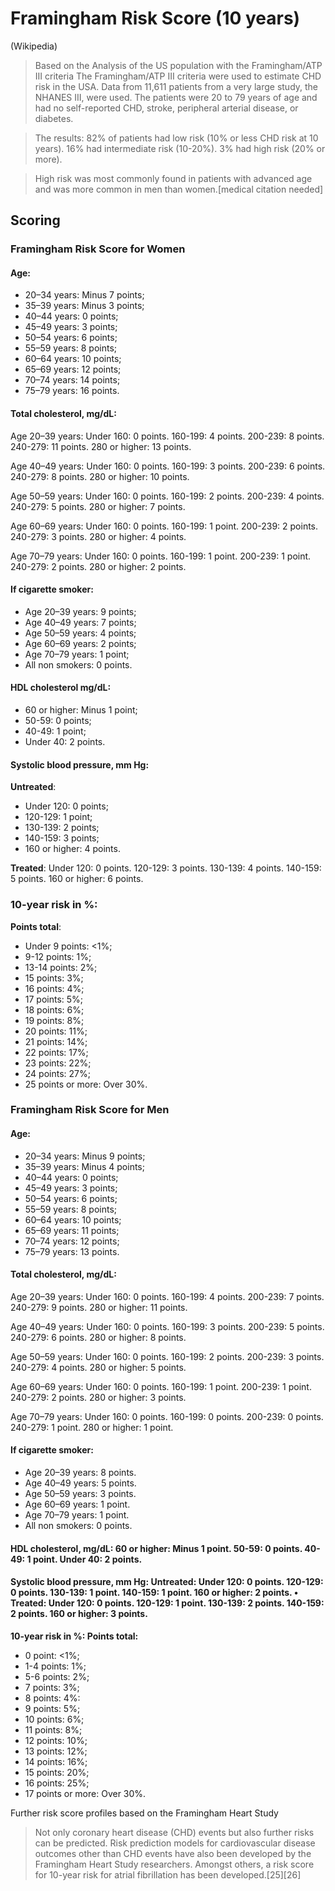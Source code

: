 # Framingham Risk Score (10 years)

(Wikipedia)

>Based on the Analysis of the US population with the Framingham/ATP III criteria
The Framingham/ATP III criteria were used to estimate CHD risk in the USA. Data from 11,611 patients from a very large study, the NHANES III, were used. The patients were 20 to 79 years of age and had no self-reported CHD, stroke, peripheral arterial disease, or diabetes.

>The results: 82% of patients had low risk (10% or less CHD risk at 10 years). 16% had intermediate risk (10-20%). 3% had high risk (20% or more).

>High risk was most commonly found in patients with advanced age and was more common in men than women.[medical citation needed]

## Scoring

### Framingham Risk Score for **Women**

#### Age: 

- 20–34 years: Minus 7 points;
- 35–39 years: Minus 3 points;
- 40–44 years: 0 points;
- 45–49 years: 3 points;
- 50–54 years: 6 points;
- 55–59 years: 8 points;
- 60–64 years: 10 points;
- 65–69 years: 12 points;
- 70–74 years: 14 points;
- 75–79 years: 16 points.

#### Total cholesterol, mg/dL:

Age 20–39 years: Under 160: 0 points. 160-199: 4 points. 200-239: 8 points. 240-279: 11 points. 280 or higher: 13 points.

Age 40–49 years: Under 160: 0 points. 160-199: 3 points. 200-239: 6 points. 240-279: 8 points. 280 or higher: 10 points.

Age 50–59 years: Under 160: 0 points. 160-199: 2 points. 200-239: 4 points. 240-279: 5 points. 280 or higher: 7 points.

Age 60–69 years: Under 160: 0 points. 160-199: 1 point. 200-239: 2 points. 240-279: 3 points. 280 or higher: 4 points.

Age 70–79 years: Under 160: 0 points. 160-199: 1 point. 200-239: 1 point. 240-279: 2 points. 280 or higher: 2 points.

#### If cigarette smoker: 

- Age 20–39 years: 9 points; 
- Age 40–49 years: 7 points; 
- Age 50–59 years: 4 points; 
- Age 60–69 years: 2 points; 
- Age 70–79 years: 1 point;
- All non smokers: 0 points.

#### HDL cholesterol mg/dL:

- 60 or higher: Minus 1 point;
- 50-59: 0 points;
- 40-49: 1 point;
- Under 40: 2 points.

#### Systolic blood pressure, mm Hg:

**Untreated**: 

- Under 120: 0 points;
- 120-129: 1 point;
- 130-139: 2 points;
- 140-159: 3 points;
- 160 or higher: 4 points.

**Treated**: Under 120: 0 points. 120-129: 3 points. 130-139: 4 points. 140-159: 5 points. 160 or higher: 6 points.

### 10-year risk in %: 

**Points total**: 

- Under 9 points: <1%;
- 9-12 points: 1%;
- 13-14 points: 2%;
- 15 points: 3%;
- 16 points: 4%;
- 17 points: 5%;
- 18 points: 6%;
- 19 points: 8%;
- 20 points: 11%;
- 21 points: 14%;
- 22 points: 17%;
- 23 points: 22%;
- 24 points: 27%;
- 25 points or more: Over 30%.

### Framingham Risk Score for Men

#### Age: 

- 20–34 years: Minus 9 points;
- 35–39 years: Minus 4 points;
- 40–44 years: 0 points;
- 45–49 years: 3 points;
- 50–54 years: 6 points;
- 55–59 years: 8 points;
- 60–64 years: 10 points;
- 65–69 years: 11 points;
- 70–74 years: 12 points;
- 75–79 years: 13 points.

#### Total cholesterol, mg/dL:

Age 20–39 years: Under 160: 0 points. 160-199: 4 points. 200-239: 7 points. 240-279: 9 points. 280 or higher: 11 points.

Age 40–49 years: Under 160: 0 points. 160-199: 3 points. 200-239: 5 points. 240-279: 6 points. 280 or higher: 8 points.

Age 50–59 years: Under 160: 0 points. 160-199: 2 points. 200-239: 3 points. 240-279: 4 points. 280 or higher: 5 points.

Age 60–69 years: Under 160: 0 points. 160-199: 1 point. 200-239: 1 point. 240-279: 2 points. 280 or higher: 3 points.

Age 70–79 years: Under 160: 0 points. 160-199: 0 points. 200-239: 0 points. 240-279: 1 point. 280 or higher: 1 point.


#### If cigarette smoker: 

- Age 20–39 years: 8 points. 
- Age 40–49 years: 5 points. 
- Age 50–59 years: 3 points.
- Age 60–69 years: 1 point.
- Age 70–79 years: 1 point.
- All non smokers: 0 points.

#### HDL cholesterol, mg/dL: 60 or higher: Minus 1 point. 50-59: 0 points. 40-49: 1 point. Under 40: 2 points.

#### Systolic blood pressure, mm Hg: Untreated: Under 120: 0 points. 120-129: 0 points. 130-139: 1 point. 140-159: 1 point. 160 or higher: 2 points. • Treated: Under 120: 0 points. 120-129: 1 point. 130-139: 2 points. 140-159: 2 points. 160 or higher: 3 points.

**10-year risk in %: Points total:**

- 0 point: <1%;
- 1-4 points: 1%;
- 5-6 points: 2%;
- 7 points: 3%;
- 8 points: 4%:
- 9 points: 5%;
- 10 points: 6%;
- 11 points: 8%;
- 12 points: 10%;
- 13 points: 12%;
- 14 points: 16%;
- 15 points: 20%;
- 16 points: 25%;
- 17 points or more: Over 30%.

Further risk score profiles based on the Framingham Heart Study
>Not only coronary heart disease (CHD) events but also further risks can be predicted. Risk prediction models for cardiovascular disease outcomes other than CHD events have also been developed by the Framingham Heart Study researchers. Amongst others, a risk score for 10-year risk for atrial fibrillation has been developed.[25][26]

